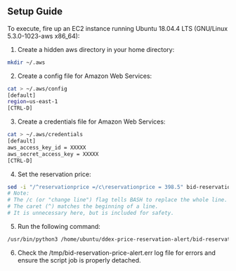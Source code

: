 ## Setup Guide

To execute, fire up an EC2 instance running Ubuntu 18.04.4 LTS (GNU/Linux 5.3.0-1023-aws x86_64):

1. Create a hidden aws directory in your home directory:

```bash
mkdir ~/.aws
```

2. Create a config file for Amazon Web Services:

```bash
cat > ~/.aws/config
[default]
region=us-east-1
[CTRL-D]
```

3. Create a credentials file for Amazon Web Services:

```bash
cat > ~/.aws/credentials
[default]
aws_access_key_id = XXXXX
aws_secret_access_key = XXXXX
[CTRL-D]
```

4. Set the reservation price:

```bash
sed -i "/^reservationprice =/c\reservationprice = 398.5" bid-reservation-price-alert.py
# Note:
# The /c (or "change line") flag tells BASH to replace the whole line.
# The caret (^) matches the beginning of a line.
# It is unnecessary here, but is included for safety.
```

5. Run the following command:

```bash
/usr/bin/python3 /home/ubuntu/ddex-price-reservation-alert/bid-reservation-price-alert.py &
```

6. Check the /tmp/bid-reservation-price-alert.err log file for errors and ensure the script job is properly detached.
